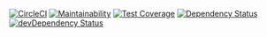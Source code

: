 [![CircleCI](https://circleci.com/gh/KATT/sanitize-object-deep-by-regex.svg?style=shield)](https://circleci.com/gh/KATT/sanitize-object-deep-by-regex) [![Maintainability](https://api.codeclimate.com/v1/badges/7fe8350eab922963ff12/maintainability)](https://codeclimate.com/github/KATT/sanitize-object-deep-by-regex/maintainability) [![Test Coverage](https://api.codeclimate.com/v1/badges/7fe8350eab922963ff12/test_coverage)](https://codeclimate.com/github/KATT/sanitize-object-deep-by-regex/test_coverage)
[![Dependency Status](https://david-dm.org/KATT/sanitize-object-deep-by-regex.svg?theme=shields.io)](https://david-dm.org/KATT/sanitize-object-deep-by-regex) [![devDependency Status](https://david-dm.org/KATT/sanitize-object-deep-by-regex/dev-status.svg?theme=shields.io)](https://david-dm.org/KATT/sanitize-object-deep-by-regex#info=devDependencies)
